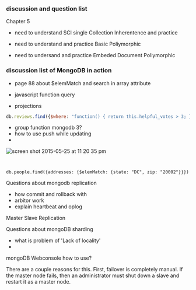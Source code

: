 


### discussion and question list

Chapter 5

* need to understand SCI single Collection Inherentence and practice

* need to understand and practice Basic Poliymorphic

* need to undersand and practice Embeded Document Poliymorphic

### discussion list of MongoDB in action

* page 88 about $elemMatch and search in array attribute

* javascript function query

* projections

```javascript
db.reviews.find({$where: "function() { return this.helpful_votes > 3; }"})
```
* group function mongodb 3?
* how to use push while updating 
* 




![screen shot 2015-05-25 at 11 20 35 pm](https://cloud.githubusercontent.com/assets/83296/7804736/ba69441a-0334-11e5-99d6-50bd69397af7.png)





```


db.people.find({addresses: {$elemMatch: {state: "DC", zip: "20002"}}})

```

Questions about mongodb replication

* how commit and rollback with 
* arbitor work
* explain heartbeat and oplog 

Master Slave Replication


Questions about mongoDB sharding

* what is problem of 'Lack of locality'
* 

mongoDB Webconsole how to use?



 There are a couple reasons for this. First, failover is completely manual.
If the master node fails, then an administrator must shut down a slave and restart it as
a master node.

